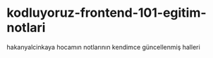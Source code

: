 # kodluyoruz-frontend-101-egitim-notlari
hakanyalcinkaya hocamın notlarının kendimce güncellenmiş halleri
